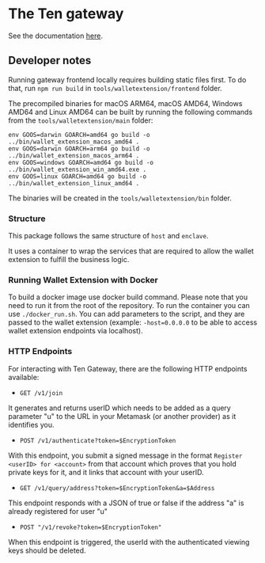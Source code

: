 # The Ten gateway

See the documentation [here](https://docs.obscu.ro/wallet-extension/wallet-extension/).

## Developer notes

Running gateway frontend locally requires building static files first.
To do that, run `npm run build` in `tools/walletextension/frontend` folder.

The precompiled binaries for macOS ARM64, macOS AMD64, Windows AMD64 and Linux AMD64 can be built by running the 
following commands from the `tools/walletextension/main` folder:

```
env GOOS=darwin GOARCH=amd64 go build -o ../bin/wallet_extension_macos_amd64 .
env GOOS=darwin GOARCH=arm64 go build -o ../bin/wallet_extension_macos_arm64 .
env GOOS=windows GOARCH=amd64 go build -o ../bin/wallet_extension_win_amd64.exe .
env GOOS=linux GOARCH=amd64 go build -o ../bin/wallet_extension_linux_amd64 .
```

The binaries will be created in the `tools/walletextension/bin` folder.

### Structure

This package follows the same structure of `host` and `enclave`.

It uses a container to wrap the services that are required to allow the wallet extension to fulfill the business logic.

### Running Wallet Extension with Docker

To build a docker image use docker build command. Please note that you need to run it from the root of the repository.
To run the container you can use `./docker_run.sh`. You can add parameters to the script, and they are passed to the wallet extension 
(example: `-host=0.0.0.0` to be able to access wallet extension endpoints via localhost).


### HTTP Endpoints

For interacting with Ten Gateway, there are the following HTTP endpoints available:

- `GET /v1/join`

It generates and returns userID which needs to be added as a query parameter "u" to the URL in your Metamask
(or another provider) as it identifies you.

- `POST /v1/authenticate?token=$EncryptionToken`

With this endpoint, you submit a signed message in the format `Register <userID> for <account>`
from that account which proves that you hold private keys for it, and it links that account with your userID.

- `GET /v1/query/address?token=$EncryptionToken&a=$Address`

This endpoint responds with a JSON of true or false if the address "a" is already registered for user "u"


- `POST "/v1/revoke?token=$EncryptionToken"`

When this endpoint is triggered, the userId with the authenticated viewing keys should be deleted.
